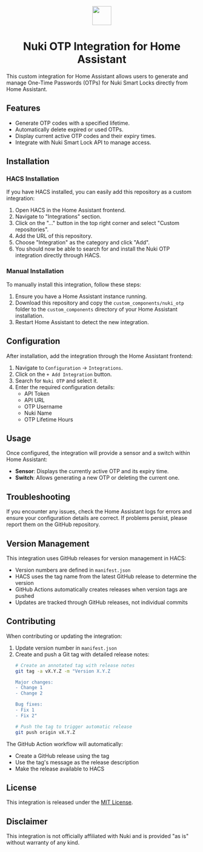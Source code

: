 <p align="center">
<img src="icon.png" width="50" height="50">
<h1 align="center">Nuki OTP Integration for Home Assistant</h1>
</p>
This custom integration for Home Assistant allows users to generate and manage One-Time Passwords (OTPs) for Nuki Smart Locks directly from Home Assistant.

## Features


- Generate OTP codes with a specified lifetime.
- Automatically delete expired or used OTPs.
- Display current active OTP codes and their expiry times.
- Integrate with Nuki Smart Lock API to manage access.

## Installation

### HACS Installation

If you have HACS installed, you can easily add this repository as a custom integration:

1. Open HACS in the Home Assistant frontend.
2. Navigate to "Integrations" section.
3. Click on the "..." button in the top right corner and select "Custom repositories".
4. Add the URL of this repository.
5. Choose "Integration" as the category and click "Add".
6. You should now be able to search for and install the Nuki OTP integration directly through HACS.

### Manual Installation

To manually install this integration, follow these steps:

1. Ensure you have a Home Assistant instance running.
2. Download this repository and copy the `custom_components/nuki_otp` folder to the `custom_components` directory of your Home Assistant installation.
3. Restart Home Assistant to detect the new integration.

## Configuration

After installation, add the integration through the Home Assistant frontend:

1. Navigate to `Configuration` -> `Integrations`.
2. Click on the `+ Add Integration` button.
3. Search for `Nuki OTP` and select it.
4. Enter the required configuration details:
   - API Token
   - API URL
   - OTP Username
   - Nuki Name
   - OTP Lifetime Hours

## Usage

Once configured, the integration will provide a sensor and a switch within Home Assistant:

- **Sensor**: Displays the currently active OTP and its expiry time.
- **Switch**: Allows generating a new OTP or deleting the current one.

## Troubleshooting

If you encounter any issues, check the Home Assistant logs for errors and ensure your configuration details are correct. If problems persist, please report them on the GitHub repository.

## Version Management

This integration uses GitHub releases for version management in HACS:

- Version numbers are defined in `manifest.json`
- HACS uses the tag name from the latest GitHub release to determine the version
- GitHub Actions automatically creates releases when version tags are pushed
- Updates are tracked through GitHub releases, not individual commits

## Contributing

When contributing or updating the integration:

1. Update version number in `manifest.json`
2. Create and push a Git tag with detailed release notes:
   ```bash
   # Create an annotated tag with release notes
   git tag -a vX.Y.Z -m "Version X.Y.Z

   Major changes:
   - Change 1
   - Change 2
   
   Bug fixes:
   - Fix 1
   - Fix 2"

   # Push the tag to trigger automatic release
   git push origin vX.Y.Z
   ```

The GitHub Action workflow will automatically:
- Create a GitHub release using the tag
- Use the tag's message as the release description
- Make the release available to HACS

## License

This integration is released under the [MIT License](LICENSE).

## Disclaimer

This integration is not officially affiliated with Nuki and is provided "as is" without warranty of any kind.
